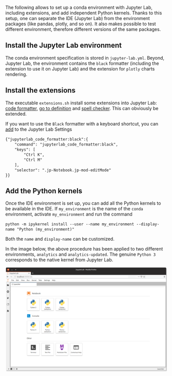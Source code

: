 The following allows to set up a conda environment with Jupyter Lab, including extensions, and add independent Python kernels. Thanks to this setup, one can separate the IDE (Jupyter Lab) from the environment packages (like pandas, plotly, and so on). It also makes possible to test different environment, therefore different versions of the same packages.

## Install the Jupyter Lab environment

The conda environment specification is stored in `jupyter-lab.yml`. Beyond, Jupyter Lab, the environment contains the `black` formatter (including the extension to use it on Jupyter Lab) and the extension for `plotly` charts rendering.

## Install the extensions

The executable `extensions.sh` install some extensions into Jupyter Lab: [code formatter](https://github.com/ryantam626/jupyterlab_code_formatter), [go to definition](https://github.com/krassowski/jupyterlab-go-to-definition) and [spell checker](https://github.com/ijmbarr/jupyterlab_spellchecker). This can obviously be extended.

If you want to use the `Black` formatter with a keyboard shortcut, you can [add](https://github.com/ryantam626/jupyterlab_code_formatter) to the Jupyter Lab Settings
```
{"jupyterlab_code_formatter:black":{
    "command": "jupyterlab_code_formatter:black",
    "keys": [
        "Ctrl K",
        "Ctrl M"
    ],
    "selector": ".jp-Notebook.jp-mod-editMode"
}}
```

## Add the Python kernels

Once the IDE environment is set up, you can add all the Python kernels to be available in the IDE. If `my_environment` is the name of the `conda` environment, activate `my_environment` and run the command
```
python -m ipykernel install --user --name my_environment --display-name "Python (my_environment)"
```
Both the `name` and `display-name` can be customized.

In the image below, the above procedure has been applied to two different environments, `analytics` and `analytics-updated`. The genuine `Python 3` corresponds to the native kernel from Jupyter Lab.

![](./jupyter-lab.png)